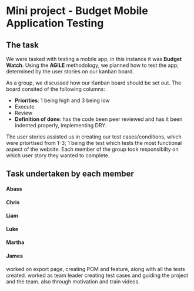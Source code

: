 # Mini project - Budget Mobile Application Testing
## The task

We were tasked with testing a mobile app, in this instance it was **Budget Watch**. Using the **AGILE** methodology, we planned how to test the app; determined by the user stories on our kanban board.

As a group, we discussed how our Kanban board should be set out. The board consited of the following columns:

* **Priorities**: 1 being high and 3 being low
* Execute
* Review
* **Definition of done**: has the code been peer reviewed and has it been indented properly, implementing DRY.

The user stories assisted us in creating our test cases/conditions, which were priortised from 1-3; 1 being the test which tests the most functional aspect of the website. Each member of the group took responsibilty on which user story they wanted to complete.

## Task undertaken by each member
#### Abass

#### Chris

#### Liam

#### Luke

#### Martha

#### James
worked on export page, creating POM and feature, along with all the tests created. worked as team leader creating test cases and guiding the project and the team. also through motivation and train videos.

